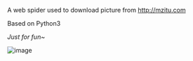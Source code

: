 A web spider used to download picture from http://mzitu.com

Based on Python3

*Just for fun~*


 ![image](https://www.google.com.hk/url?sa=i&rct=j&q=&esrc=s&source=images&cd=&cad=rja&uact=8&ved=&url=%68%74%74%70%3a%2f%2f%77%77%77%2e%74%68%65%70%61%70%65%72%2e%63%6e%2f%6e%65%77%73%44%65%74%61%69%6c%5f%66%6f%72%77%61%72%64%5f%31%33%39%37%39%39%30&psig=AFQjCNHIBuO0aUj2ZphJsA9XgjpoNbSxiw&ust=1462970255267588)
